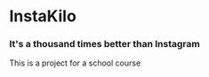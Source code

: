 # InstaKilo
### It's a thousand times better than Instagram

This is a project for a school course

